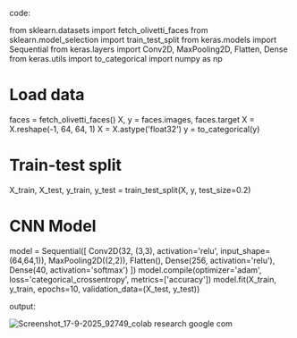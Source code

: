 code:

from sklearn.datasets import fetch_olivetti_faces 
from sklearn.model_selection import train_test_split 
from keras.models import Sequential 
from keras.layers import Conv2D, MaxPooling2D, Flatten, Dense 
from keras.utils import to_categorical 
import numpy as np 
# Load data 
faces = fetch_olivetti_faces() 
X, y = faces.images, faces.target 
X = X.reshape(-1, 64, 64, 1) 
X = X.astype('float32') 
y = to_categorical(y) 
# Train-test split 
X_train, X_test, y_train, y_test = train_test_split(X, y, test_size=0.2) 
# CNN Model 
model = Sequential([ 
Conv2D(32, (3,3), activation='relu', input_shape=(64,64,1)), 
MaxPooling2D((2,2)), 
Flatten(), 
Dense(256, activation='relu'), 
Dense(40, activation='softmax') 
]) 
model.compile(optimizer='adam', loss='categorical_crossentropy', 
metrics=['accuracy']) 
model.fit(X_train, y_train, epochs=10, validation_data=(X_test, y_test))

output:

![Screenshot_17-9-2025_92749_colab research google com](https://github.com/user-attachments/assets/86d4ac35-c3a6-46d9-bc65-b1862bc1046e)
